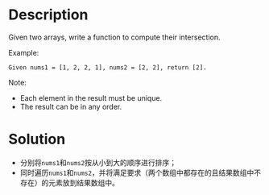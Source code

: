 # Description

Given two arrays, write a function to compute their intersection.

Example:

    Given nums1 = [1, 2, 2, 1], nums2 = [2, 2], return [2].

Note:

* Each element in the result must be unique.
* The result can be in any order.

# Solution

* 分别将`nums1`和`nums2`按从小到大的顺序进行排序；
* 同时遍历`nums1`和`nums2`，并将满足要求（两个数组中都存在的且结果数组中不存在）的元素放到结果数组中。
